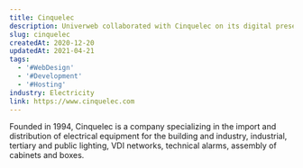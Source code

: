 ```yaml
---
title: Cinquelec
description: Univerweb collaborated with Cinquelec on its digital presence. We created the website and we provide hosting.
slug: cinquelec
createdAt: 2020-12-20
updatedAt: 2021-04-21
tags:
  - '#WebDesign'
  - '#Development'
  - '#Hosting'
industry: Electricity
link: https://www.cinquelec.com
---
```


Founded in 1994, Cinquelec is a company specializing in the import and distribution of electrical equipment for the building and industry, industrial, tertiary and public lighting, VDI networks, technical alarms, assembly of cabinets and boxes.
